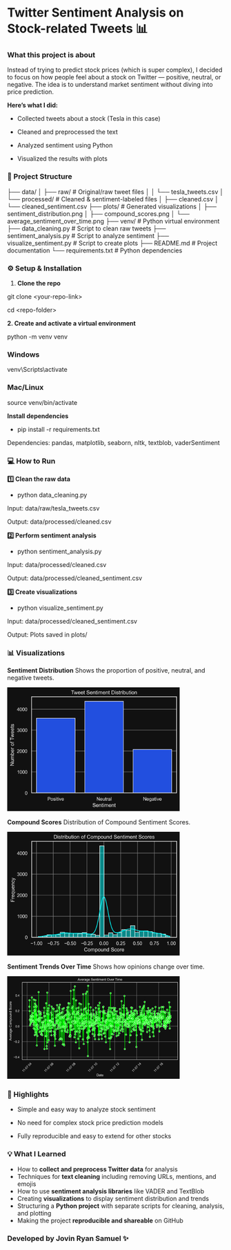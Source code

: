 # **Twitter Sentiment Analysis on Stock-related Tweets** 📊


### What this project is about

Instead of trying to predict stock prices (which is super complex), I decided to focus on how people feel about a stock on Twitter — positive, neutral, or negative.
The idea is to understand market sentiment without diving into price prediction.

**Here’s what I did:**

- Collected tweets about a stock (Tesla in this case)

- Cleaned and preprocessed the text

- Analyzed sentiment using Python

- Visualized the results with plots


### **📂 Project Structure**

├── data/
│   ├── raw/                     # Original/raw tweet files
│   │   └── tesla_tweets.csv
│   └── processed/               # Cleaned & sentiment-labeled files
│       ├── cleaned.csv
│       └── cleaned_sentiment.csv
├── plots/                       # Generated visualizations
│   ├── sentiment_distribution.png
│   ├── compound_scores.png
│   └── average_sentiment_over_time.png
├── venv/                        # Python virtual environment
├── data_cleaning.py             # Script to clean raw tweets
├── sentiment_analysis.py        # Script to analyze sentiment
├── visualize_sentiment.py       # Script to create plots
├── README.md                    # Project documentation
└── requirements.txt             # Python dependencies



### **⚙️ Setup & Installation**
1. **Clone the repo**

 git clone &lt;your-repo-link&gt;
 
 cd &lt;repo-folder&gt;


**2. Create and activate a virtual environment**

  python -m venv venv

### Windows
venv\Scripts\activate
### Mac/Linux
source venv/bin/activate

**Install dependencies**

- pip install -r requirements.txt
  
Dependencies: pandas, matplotlib, seaborn, nltk, textblob, vaderSentiment

### 💻 How to Run

**1️⃣ Clean the raw data**

- python data_cleaning.py

Input: data/raw/tesla_tweets.csv

Output: data/processed/cleaned.csv

**2️⃣ Perform sentiment analysis**

- python sentiment_analysis.py

Input: data/processed/cleaned.csv

Output: data/processed/cleaned_sentiment.csv

**3️⃣ Create visualizations**

- python visualize_sentiment.py

Input: data/processed/cleaned_sentiment.csv

Output: Plots saved in plots/

### 📊 Visualizations

**Sentiment Distribution**
Shows the proportion of positive, neutral, and negative tweets.

<img src="plots/sentiment_distribution.png" alt="Sentiment Distribution" width="400"/>

**Compound Scores** 
Distribution of Compound Sentiment Scores.

<img src="plots/compound_scores.png" alt="compound scores" width="400"/>

**Sentiment Trends Over Time**
Shows how opinions change over time.

<img src="plots/average_sentiment_over_time.png" alt="average sentiment" width="400"/>


### 🎯 Highlights
- Simple and easy way to analyze stock sentiment

- No need for complex stock price prediction models

- Fully reproducible and easy to extend for other stocks


### **💡 What I Learned**
- How to **collect and preprocess Twitter data** for analysis  
- Techniques for **text cleaning** including removing URLs, mentions, and emojis  
- How to use **sentiment analysis libraries** like VADER and TextBlob  
- Creating **visualizations** to display sentiment distribution and trends  
- Structuring a **Python project** with separate scripts for cleaning, analysis, and plotting  
- Making the project **reproducible and shareable** on GitHub

### Developed by Jovin Ryan Samuel ✨
